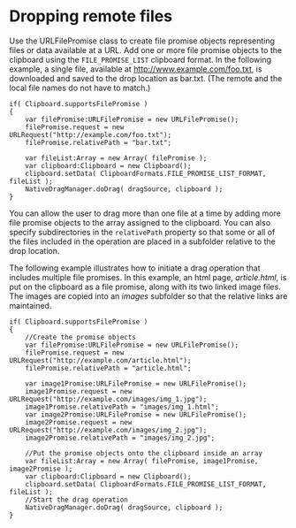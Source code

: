 # Dropping remote files

Use the URLFilePromise class to create file promise objects representing files
or data available at a URL. Add one or more file promise objects to the
clipboard using the `FILE_PROMISE_LIST` clipboard format. In the following
example, a single file, available at http://www.example.com/foo.txt, is
downloaded and saved to the drop location as bar.txt. (The remote and the local
file names do not have to match.)

    if( Clipboard.supportsFilePromise )
    {
    	var filePromise:URLFilePromise = new URLFilePromise();
    	filePromise.request = new URLRequest("http://example.com/foo.txt");
    	filePromise.relativePath = "bar.txt";

    	var fileList:Array = new Array( filePromise );
    	var clipboard:Clipboard = new Clipboard();
    	clipboard.setData( ClipboardFormats.FILE_PROMISE_LIST_FORMAT, fileList );
    	NativeDragManager.doDrag( dragSource, clipboard );
    }

You can allow the user to drag more than one file at a time by adding more file
promise objects to the array assigned to the clipboard. You can also specify
subdirectories in the `relativePath` property so that some or all of the files
included in the operation are placed in a subfolder relative to the drop
location.

The following example illustrates how to initiate a drag operation that includes
multiple file promises. In this example, an html page, _article.html_, is put on
the clipboard as a file promise, along with its two linked image files. The
images are copied into an _images_ subfolder so that the relative links are
maintained.

    if( Clipboard.supportsFilePromise )
    {
    	//Create the promise objects
    	var filePromise:URLFilePromise = new URLFilePromise();
    	filePromise.request = new URLRequest("http://example.com/article.html");
    	filePromise.relativePath = "article.html";

    	var image1Promise:URLFilePromise = new URLFilePromise();
    	image1Promise.request = new URLRequest("http://example.com/images/img_1.jpg");
    	image1Promise.relativePath = "images/img_1.html";
    	var image2Promise:URLFilePromise = new URLFilePromise();
    	image2Promise.request = new URLRequest("http://example.com/images/img_2.jpg");
    	image2Promise.relativePath = "images/img_2.jpg";

    	//Put the promise objects onto the clipboard inside an array
    	var fileList:Array = new Array( filePromise, image1Promise, image2Promise );
    	var clipboard:Clipboard = new Clipboard();
    	clipboard.setData( ClipboardFormats.FILE_PROMISE_LIST_FORMAT, fileList );
    	//Start the drag operation
    	NativeDragManager.doDrag( dragSource, clipboard );
    }
